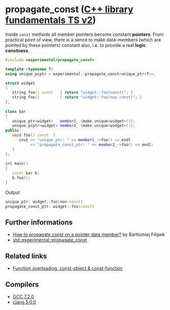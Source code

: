 # propagate_const ([C++ library fundamentals TS v2](http://en.cppreference.com/w/cpp/experimental/lib_extensions_2))

Inside `const` methods all member pointers become constant __pointers__.
From practical point of view, there is a sence to make data-members (which are pointed by these pointers) constant also, i.e. to provide a real __logic constness__.

```cpp
#include <experimental/propagate_const>

template <typename T>
using unique_pcptr = experimental::propagate_const<unique_ptr<T>>;

struct widget
{
   string foo() const   { return "widget::foo(const)"; }
   string foo()         { return "widget::foo(non-const)"; }
};
 
class bar
{
   unique_ptr<widget>   member1_ {make_unique<widget>()};
   unique_pcptr<widget> member2_ {make_unique<widget>()};
public:
   void foo() const  { 
      cout << "unique_ptr: " << member1_->foo() << endl
           << "propagate_const_ptr: " << member2_->foo() << endl;
   }
};
 
int main()
{
   const bar b;
   b.foo();
}
```
Output
```cpp
unique_ptr: widget::foo(non-const)
propagate_const_ptr: widget::foo(const)
```

## Further informations
* [How to propagate const on a pointer data member?](http://www.bfilipek.com/2018/01/propagate-const.html) by Bartlomiej Filipek
* [std::experimental::propagate_const](http://en.cppreference.com/w/cpp/experimental/propagate_const)

## Related links
* [Function overloading. const-object & const-function](https://github.com/nikolaAV/Storehouse-Of-Knowledge/blob/master/questions/README.md#function-overloading-const-object--const-function)

## Compilers
* [GCC 7.2.0](https://wandbox.org/)
* [clang 5.0.0](https://wandbox.org/)
 
